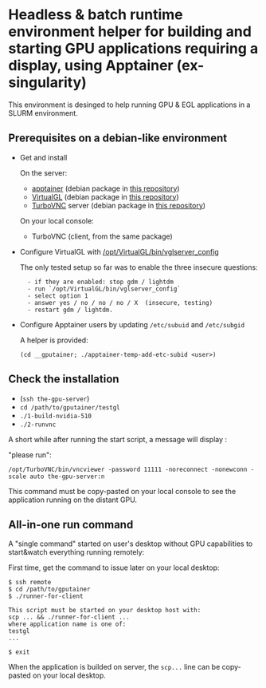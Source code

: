 
# Headless & batch runtime environment helper for building and starting GPU applications requiring a display, using Apptainer (ex-singularity)

This environment is desinged to help running GPU & EGL applications in a SLURM environment.

## Prerequisites on a debian-like environment

- Get and install

    On the server:

    - [apptainer](https://github.com/apptainer/apptainer/releases/) (debian package in [this repository](__gputainer/debs))
    - [VirtualGL](https://www.virtualgl.org) (debian package in [this repository](__gputainer/debs))
    - [TurboVNC](https://www.turbovnc.org) server (debian package in [this repository](__gputainer/debs))

    On your local console:

    - TurboVNC (client, from the same package)

- Configure VirtualGL with [/opt/VirtualGL/bin/vglserver_config](https://rawcdn.githack.com/VirtualGL/virtualgl/3.0.1/doc/index.html#hd006)

    The only tested setup so far was to enable the three insecure questions:

        - if they are enabled: stop gdm / lightdm
        - run `/opt/VirtualGL/bin/vglserver_config`
        - select option 1
        - answer yes / no / no / no / X  (insecure, testing)
        - restart gdm / lightdm.

- Configure Apptainer users by updating `/etc/subuid` and `/etc/subgid`

  A helper is provided:

  `(cd __gputainer; ./apptainer-temp-add-etc-subid <user>)`

## Check the installation

- (`ssh the-gpu-server`)
- `cd /path/to/gputainer/testgl`
- `./1-build-nvidia-510`
- `./2-runvnc`

A short while after running the start script, a message will display :

"please run":

`/opt/TurboVNC/bin/vncviewer -password 11111 -noreconnect -nonewconn -scale auto the-gpu-server:n`

This command must be copy-pasted on your local console to see the application running on the distant GPU.

## All-in-one run command

A "single command" started on user's desktop without GPU capabilities to start&watch everything running remotely:

First time, get the command to issue later on your local desktop:
```
$ ssh remote
$ cd /path/to/gputainer
$ ./runner-for-client

This script must be started on your desktop host with:
scp ... && ./runner-for-client ...
where application name is one of:
testgl
...

$ exit
```

When the application is builded on server, the `scp...` line can be copy-pasted on your local desktop.
